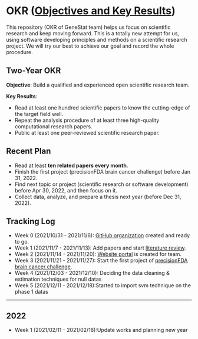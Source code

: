 # OKR ([Objectives and Key Results](https://en.wikipedia.org/wiki/OKR))

This repository (OKR of GeneStat team) helps us focus on scientific research and keep moving forward. This is a totally new attempt for us, using software developing principles and methods on a scientific research project. We will try our best to achieve our goal and record the whole procedure.

## Two-Year OKR

**Objective**: Build a qualified and experienced open scientific research team.

**Key Results**:

* Read at least one hundred scientific papers to know the cutting-edge of the target field well.
* Repeat the analysis procedure of at least three high-quality computational research papers.
* Public at least one peer-reviewed scientific research paper.

## Recent Plan

* Read at least **ten related papers every month**.
* Finish the first project (precisionFDA brain cancer challenge) before Jan 31, 2022.
* Find next topic or project (scientific research or software development) before Apr 30, 2022, and then focus on it.
* Collect data, analyze, and prepare a thesis next year (before Dec 31, 2022).

## Tracking Log

* Week 0 (2021/10/31 - 2021/11/6): [GitHub organization](https://github.com/GeneStat/) created and ready to go.
* Week 1 (2021/11/7 - 2021/11/13): Add papers and start [literature review](https://github.com/GeneStat/Literature-Review).
* Week 2 (2021/11/14 - 2021/11/20): [Website portal](https://genestat.github.io/) is created for team.
* Week 3 (2021/11/21 - 2021/11/27): Start the first project of [precisionFDA brain cancer challenge](https://github.com/GeneStat/pfda-brain-cancer-challenge).
* Week 4 (2021/12/03 - 2021/12/10): Deciding the data cleaning & estimation techniques for null datas
* Week 5 (2021/12/11 - 2021/12/18):Started to import svm technique on the phase 1 datas
---------------------------------------------
## 2022 
* Week 1 (2021/02/11 - 2021/02/18):Update works  and planning new year